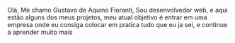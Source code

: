 Olá, Me chamo Gustavo de Aquino Fioranti, Sou desenvolvedor web, e aqui estão alguns dos meus projetos, meu atual objetivo é entrar em uma empresa onde eu consiga colocar em pratica tudo que eu ja sei, e continue a aprender muito mais

